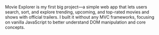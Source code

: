 Movie Explorer is my first big project—a simple web app that lets users search, sort, and explore trending, upcoming, and top-rated movies and shows with official trailers. I built it without any MVC frameworks, focusing on vanilla JavaScript to better understand DOM manipulation and core concepts.
